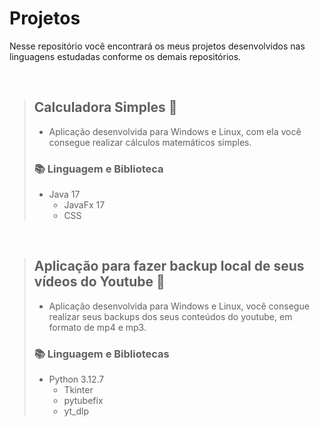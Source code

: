 # Projetos 


Nesse repositório você encontrará os meus projetos desenvolvidos nas linguagens estudadas conforme os demais repositórios.

<br>


> ##  Calculadora Simples 🧮
> - Aplicação desenvolvida para Windows e Linux, com ela você consegue realizar cálculos matemáticos simples.
> ### 📚 Linguagem e Biblioteca
> - Java 17
>   - JavaFx 17
>   - CSS

<br>


> ##  Aplicação para fazer backup local de seus vídeos do Youtube 📼
> - Aplicação desenvolvida para Windows e Linux, você consegue realizar seus backups dos seus conteúdos do youtube, em formato de mp4 e mp3.
> ### 📚 Linguagem e Bibliotecas
> - Python 3.12.7
>   - Tkinter
>   - pytubefix
>   - yt_dlp




<!--
> [!NOTE]
> Useful information that users should know, even when skimming content.

> [!TIP]
> Helpful advice for doing things better or more easily.

> [!IMPORTANT]
> Key information users need to know to achieve their goal.

> [!WARNING]
> Urgent info that needs immediate user attention to avoid problems.

> [!CAUTION]
> Advises about risks or negative outcomes of certain actions.
-->





